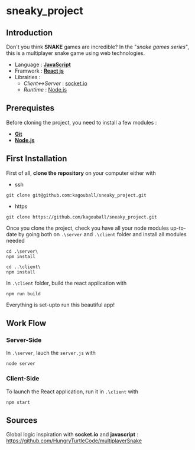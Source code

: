 # sneaky_project

## __Introduction__

Don't you think **SNAKE** games are incredible? In the "*snake games series*", this is a multiplayer snake game using web technologies.

- Language : [**JavaScript**](https://www.javascript.com/)
- Framwork : [**React js**](https://fr.reactjs.org/)
- Librairies :
    - *Client<->Server* : [socket.io](https://socket.io/)
    - *Runtime* : [Node.js](https://nodejs.org/en/)

## Prerequistes

Before cloning the project, you need to install a few modules : 
- [**Git**](https://git-scm.com/downloads)
- [**Node.js**](https://nodejs.org/en/)

## First Installation  

First of all, **clone the repository** on your computer either with
- ssh  
```
git clone git@github.com:kagouball/sneaky_project.git
```
- https
```
git clone https://github.com/kagouball/sneaky_project.git
```
Once you clone the project, check you have all your node modules up-to-date by going both on `.\server` and `.\client` folder and install all modules needed  

```npm
cd .\server\
npm install

cd ..\client\
npm install
```

In `.\client` folder, build the react application with 
```
npm run build
``` 

Everything is set-upto run this beautiful app!

## Work Flow

### Server-Side
In `.\server`, lauch the `server.js` with 
```
node server
```

### Client-Side
To launch the React application, run it in `.\client` with 
```
npm start
```

## Sources

Global logic inspiration with **socket.io** and **javascript** : https://github.com/HungryTurtleCode/multiplayerSnake

